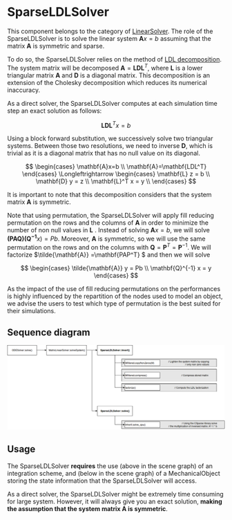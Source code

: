 SparseLDLSolver
===============

This component belongs to the category of [LinearSolver](../../../../simulation-principles/system-resolution/linear-solver/). The role of the SparseLDLSolver is to solve the linear system $\mathbf{A}x=b$ assuming that the matrix $\mathbf{A}$ is symmetric and sparse.


To do so, the SparseLDLSolver relies on the method of [LDL decomposition](https://en.wikipedia.org/wiki/Cholesky_decomposition#LDL_decomposition_2). The system matrix will be decomposed $\mathbf{A}=\mathbf{L}\mathbf{D}\mathbf{L}^T$, where $\mathbf{L}$ is a lower triangular matrix $\mathbf{A}$ and $\mathbf{D}$ is a diagonal matrix. This decomposition is an extension of the Cholesky decomposition which reduces its numerical inaccuracy.

As a direct solver, the SparseLDLSolver computes at each simulation time step an exact solution as follows:

$$
\mathbf{L}\mathbf{D}\mathbf{L}^Tx=b
$$

Using a block forward substitution, we successively solve two triangular systems. Between those two resolutions, we need to inverse $\mathbf{D}$, which is trivial as it is a diagonal matrix that has no null value on its diagonal.

$$
\begin{cases}
\mathbf{A}x=b \\
\mathbf{A}=\mathbf{LDL^T}
\end{cases}
\Longleftrightarrow 
\begin{cases}
 \mathbf{L} z = b \\
 \mathbf{D} y = z \\
 \mathbf{L}^T x = y \\
 \end{cases}
$$

It is important to note that this decomposition considers that the system matrix $\mathbf{A}$ is symmetric.

Note that using permutation, the SparseLDLSolver will apply fill reducing permutation on the rows and the columns of $\mathbf{A}$ in order to minimize the number of non null values in $\mathbf{L}$ . Instead of solving $\mathbf{A}x=b$, we will solve $\mathbf{(PAQ) (Q^{-1}}x) = Pb$. Moreover, $\mathbf{A}$ is symmetric, so we will use the same permutation on the rows and on the columns with $\mathbf{Q}=\mathbf{P}^T=\mathbf{P}^{-1}$. We will factorize $\tilde{\mathbf{A}} =\mathbf{PAP^T} $ and then we will solve

$$
\begin{cases} 
\tilde{\mathbf{A}} y = Pb \\
\mathbf{Q}^{-1} x = y
 \end{cases}
$$

As the impact of the use of fill reducing permutations on the performances is highly influenced by the repartition of the nodes used to model an object, we advise the users to test which type of permutation is the best suited for their simulations.



Sequence diagram
----------------

<a href="https://github.com/sofa-framework/doc/blob/master/images/linearsolver/SparseLDLSolver.png?raw=true"><img src="https://github.com/sofa-framework/doc/blob/master/images/linearsolver/SparseLDLSolver.png?raw=true" title="Flow diagram for the SparseLDLSolver"/></a>


Usage
-----

The SparseLDLSolver **requires** the use (above in the scene graph) of an integration scheme, and (below in the scene graph) of a MechanicalObject storing the state information that the SparseLDLSolver will access.

As a direct solver, the SparseLDLSolver might be extremely time consuming for large system. However, it will always give you an exact solution, **making the assumption that the system matrix $\mathbf{A}$ is symmetric**.

